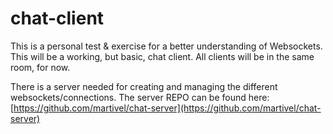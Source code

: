 # chat-client
This is a personal test & exercise for a better understanding of Websockets.
This will be a working, but basic, chat client. All clients will be in the same room, for now.

There is a server needed for creating and managing the different websockets/connections.
The server REPO can be found here: [https://github.com/martivel/chat-server](https://github.com/martivel/chat-server)